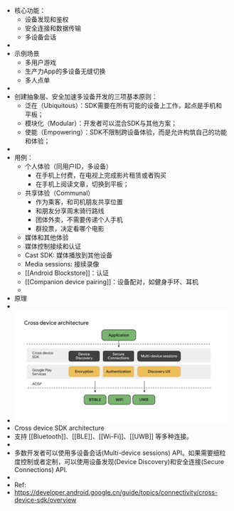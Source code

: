 - 核心功能：
	- 设备发现和鉴权
	- 安全连接和数据传输
	- 多设备会话
-
- 示例场景
	- 多用户游戏
	- 生产力App的多设备无缝切换
	- 多人点单
-
- 创建抽象层、安全加速多设备开发的三项基本原则：
	- 泛在（Ubiquitous）：SDK需要在所有可能的设备上工作，起点是手机和平板；
	- 模块化（Modular）：开发者可以混合SDK与其他方案；
	- 使能（Empowering）：SDK不限制跨设备体验，而是允许构筑自己的功能和体验；
-
- 用例：
	- 个人体验（同用户ID，多设备）
		- 在手机上付费，在电视上完成影片租赁或者购买
		- 在手机上阅读文章，切换到平板；
	- 共享体验（Communal）
		- 作为乘客，和司机朋友共享位置
		- 和朋友分享周末骑行路线
		- 团体外卖，不需要传递个人手机
		- 群投票，决定看哪个电影
	- 媒体和其他体验
	- 媒体控制接续和认证
	- Cast SDK: 媒体播放到其他设备
	- Media sessions: 接续录像
	- [[Android Blockstore]]：认证
	- [[Companion device pairing]]：设备配对，如健身手环、耳机
	-
- 原理
-
- ![crossdevice](../assets/cross-device-architecture.png)
- Cross device SDK architecture
- 支持 [[Bluetooth]]、[[BLE]]、[[Wi-Fi]]、[[UWB]] 等多种连接。
-
- 多数开发者可以使用多设备会话(Multi-device sessions) API。如果需要细粒度控制或者定制，可以使用设备发现(Device Discovery)和安全连接(Secure Connections) API.
-
- Ref:
- https://developer.android.google.cn/guide/topics/connectivity/cross-device-sdk/overview